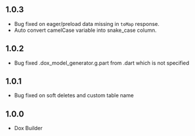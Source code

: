 ## 1.0.3

- Bug fixed on eager/preload data missing in `toMap` response.
- Auto convert camelCase variable into snake_case column.

## 1.0.2

- Bug fixed .dox_model_generator.g.part  from .dart which is not specified

## 1.0.1

- Bug fixed on soft deletes and custom table name

## 1.0.0

- Dox Builder
